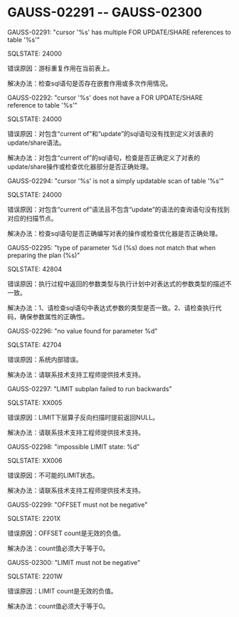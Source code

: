 # GAUSS-02291 -- GAUSS-02300<a name="ZH-CN_TOPIC_0302073540"></a>

GAUSS-02291: "cursor '%s' has multiple FOR UPDATE/SHARE references to table '%s'"

SQLSTATE: 24000

错误原因：游标重复作用在当前表上。

解决办法：检查sql语句是否存在嵌套作用或多次作用情况。

GAUSS-02292: "cursor '%s' does not have a FOR UPDATE/SHARE reference to table '%s'"

SQLSTATE: 24000

错误原因：对包含“current of”和“update”的sql语句没有找到定义对该表的update/share语法。

解决办法：对包含“current of”的sql语句，检查是否正确定义了对表的update/share操作或检查优化器部分是否正确处理。

GAUSS-02294: "cursor '%s' is not a simply updatable scan of table '%s'"

SQLSTATE: 24000

错误原因：对包含“current of”语法且不包含“update”的语法的查询语句没有找到对应的扫描节点。

解决办法：检查sql语句是否正确编写对表的操作或检查优化器是否正确处理。

GAUSS-02295: "type of parameter %d \(%s\) does not match that when preparing the plan \(%s\)"

SQLSTATE: 42804

错误原因：执行过程中返回的参数类型与执行计划中对表达式的参数类型的描述不一致。

解决办法：1、请检查sql语句中表达式参数的类型是否一致。2、请检查执行代码，确保参数属性的正确性。

GAUSS-02296: "no value found for parameter %d"

SQLSTATE: 42704

错误原因：系统内部错误。

解决办法：请联系技术支持工程师提供技术支持。

GAUSS-02297: "LIMIT subplan failed to run backwards"

SQLSTATE: XX005

错误原因：LIMIT下层算子反向扫描时提前返回NULL。

解决办法：请联系技术支持工程师提供技术支持。

GAUSS-02298: "impossible LIMIT state: %d"

SQLSTATE: XX006

错误原因：不可能的LIMIT状态。

解决办法：请联系技术支持工程师提供技术支持。

GAUSS-02299: "OFFSET must not be negative"

SQLSTATE: 2201X

错误原因：OFFSET count是无效的负值。

解决办法：count值必须大于等于0。

GAUSS-02300: "LIMIT must not be negative"

SQLSTATE: 2201W

错误原因：LIMIT count是无效的负值。

解决办法：count值必须大于等于0。
